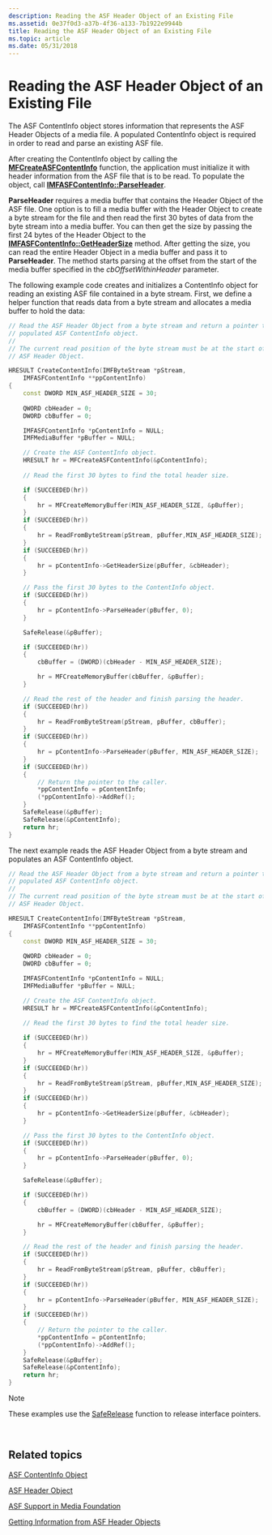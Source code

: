 ```yaml
---
description: Reading the ASF Header Object of an Existing File
ms.assetid: 0e37f0d3-a37b-4f36-a133-7b1922e9944b
title: Reading the ASF Header Object of an Existing File
ms.topic: article
ms.date: 05/31/2018
---
```


# Reading the ASF Header Object of an Existing File

The ASF ContentInfo object stores information that represents the ASF Header Objects of a media file. A populated ContentInfo object is required in order to read and parse an existing ASF file.

After creating the ContentInfo object by calling the [**MFCreateASFContentInfo**](/windows/desktop/api/wmcontainer/nf-wmcontainer-mfcreateasfcontentinfo) function, the application must initialize it with header information from the ASF file that is to be read. To populate the object, call [**IMFASFContentInfo::ParseHeader**](/windows/desktop/api/wmcontainer/nf-wmcontainer-imfasfcontentinfo-parseheader).

**ParseHeader** requires a media buffer that contains the Header Object of the ASF file. One option is to fill a media buffer with the Header Object to create a byte stream for the file and then read the first 30 bytes of data from the byte stream into a media buffer. You can then get the size by passing the first 24 bytes of the Header Object to the [**IMFASFContentInfo::GetHeaderSize**](/windows/desktop/api/wmcontainer/nf-wmcontainer-imfasfcontentinfo-getheadersize) method. After getting the size, you can read the entire Header Object in a media buffer and pass it to **ParseHeader**. The method starts parsing at the offset from the start of the media buffer specified in the *cbOffsetWithinHeader* parameter.

The following example code creates and initializes a ContentInfo object for reading an existing ASF file contained in a byte stream. First, we define a helper function that reads data from a byte stream and allocates a media buffer to hold the data:


```C++
// Read the ASF Header Object from a byte stream and return a pointer to the 
// populated ASF ContentInfo object.
//
// The current read position of the byte stream must be at the start of the
// ASF Header Object.

HRESULT CreateContentInfo(IMFByteStream *pStream, 
    IMFASFContentInfo **ppContentInfo)
{
    const DWORD MIN_ASF_HEADER_SIZE = 30;
    
    QWORD cbHeader = 0;
    DWORD cbBuffer = 0;

    IMFASFContentInfo *pContentInfo = NULL;
    IMFMediaBuffer *pBuffer = NULL;

    // Create the ASF ContentInfo object.
    HRESULT hr = MFCreateASFContentInfo(&pContentInfo);
    
    // Read the first 30 bytes to find the total header size.

    if (SUCCEEDED(hr))
    {
        hr = MFCreateMemoryBuffer(MIN_ASF_HEADER_SIZE, &pBuffer);
    }
    if (SUCCEEDED(hr))
    {
        hr = ReadFromByteStream(pStream, pBuffer,MIN_ASF_HEADER_SIZE);
    }
    if (SUCCEEDED(hr))
    {
        hr = pContentInfo->GetHeaderSize(pBuffer, &cbHeader);
    }

    // Pass the first 30 bytes to the ContentInfo object.
    if (SUCCEEDED(hr))
    {
        hr = pContentInfo->ParseHeader(pBuffer, 0);
    }

    SafeRelease(&pBuffer);

    if (SUCCEEDED(hr))
    {
        cbBuffer = (DWORD)(cbHeader - MIN_ASF_HEADER_SIZE);

        hr = MFCreateMemoryBuffer(cbBuffer, &pBuffer);
    }

    // Read the rest of the header and finish parsing the header.
    if (SUCCEEDED(hr))
    {
        hr = ReadFromByteStream(pStream, pBuffer, cbBuffer);
    }
    if (SUCCEEDED(hr))
    {
        hr = pContentInfo->ParseHeader(pBuffer, MIN_ASF_HEADER_SIZE);
    }
    if (SUCCEEDED(hr))
    {
        // Return the pointer to the caller.
        *ppContentInfo = pContentInfo;
        (*ppContentInfo)->AddRef();
    }
    SafeRelease(&pBuffer);
    SafeRelease(&pContentInfo);
    return hr;
} 
```



The next example reads the ASF Header Object from a byte stream and populates an ASF ContentInfo object.


```C++
// Read the ASF Header Object from a byte stream and return a pointer to the 
// populated ASF ContentInfo object.
//
// The current read position of the byte stream must be at the start of the
// ASF Header Object.

HRESULT CreateContentInfo(IMFByteStream *pStream, 
    IMFASFContentInfo **ppContentInfo)
{
    const DWORD MIN_ASF_HEADER_SIZE = 30;
    
    QWORD cbHeader = 0;
    DWORD cbBuffer = 0;

    IMFASFContentInfo *pContentInfo = NULL;
    IMFMediaBuffer *pBuffer = NULL;

    // Create the ASF ContentInfo object.
    HRESULT hr = MFCreateASFContentInfo(&pContentInfo);
    
    // Read the first 30 bytes to find the total header size.

    if (SUCCEEDED(hr))
    {
        hr = MFCreateMemoryBuffer(MIN_ASF_HEADER_SIZE, &pBuffer);
    }
    if (SUCCEEDED(hr))
    {
        hr = ReadFromByteStream(pStream, pBuffer,MIN_ASF_HEADER_SIZE);
    }
    if (SUCCEEDED(hr))
    {
        hr = pContentInfo->GetHeaderSize(pBuffer, &cbHeader);
    }

    // Pass the first 30 bytes to the ContentInfo object.
    if (SUCCEEDED(hr))
    {
        hr = pContentInfo->ParseHeader(pBuffer, 0);
    }

    SafeRelease(&pBuffer);

    if (SUCCEEDED(hr))
    {
        cbBuffer = (DWORD)(cbHeader - MIN_ASF_HEADER_SIZE);

        hr = MFCreateMemoryBuffer(cbBuffer, &pBuffer);
    }

    // Read the rest of the header and finish parsing the header.
    if (SUCCEEDED(hr))
    {
        hr = ReadFromByteStream(pStream, pBuffer, cbBuffer);
    }
    if (SUCCEEDED(hr))
    {
        hr = pContentInfo->ParseHeader(pBuffer, MIN_ASF_HEADER_SIZE);
    }
    if (SUCCEEDED(hr))
    {
        // Return the pointer to the caller.
        *ppContentInfo = pContentInfo;
        (*ppContentInfo)->AddRef();
    }
    SafeRelease(&pBuffer);
    SafeRelease(&pContentInfo);
    return hr;
} 
```



> [!Note]  
> These examples use the [SafeRelease](saferelease.md) function to release interface pointers.

 

## Related topics

<dl> <dt>

[ASF ContentInfo Object](asf-contentinfo-object.md)
</dt> <dt>

[ASF Header Object](asf-file-structure.md)
</dt> <dt>

[ASF Support in Media Foundation](asf-support-in-media-foundation.md)
</dt> <dt>

[Getting Information from ASF Header Objects](getting-information-from-asf-header-objects.md)
</dt> </dl>

 

 



